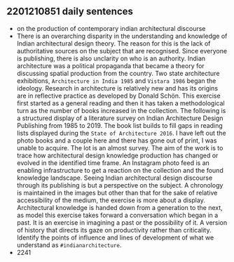 ## 2201210851 daily sentences

* on the production of contemporary indian architectural discourse
* There is an overarching disparity in the understanding and knowledge of Indian architectural design theory.
The reason for this is the lack of authoritative sources on the subject that are recognised.
Since everyone is publishing, there is also unclarity on who is an authority.
Indian architecture was a political propaganda that became a theory for discussing spatial production from the country.
Two state architecture exhibitions, `Architecture in India 1985` and `Vistara 1986` began the ideology.
Research in architecture is relatively new and has its origins are in reflective practice as developed by Donald Schön.
This exercise first started as a general reading and then it has taken a methodological turn as the number of books increased in the collection.
The following is a structured display of a literature survey on Indian Architecture Design Publishing from 1985 to 2019.
The book list builds to fill gaps in reading lists displayed during the `State of Architecture 2016`.
I have left out the photo books and a couple here and there has gone out of print, I was unable to acquire. 
The lot is an almost survey. 
The aim of the work is to trace how architectural design knowledge production has changed or evolved in the identified time frame.
An Instagram photo feed is an enabling infrastructure to get a reaction on the collection and the found knowledge landscape.
Seeing Indian architectural design discourse through its publishing is but a perspective on the subject.
A chronology is maintained in the images but other than that for the sake of relative accessibility of the medium, the exercise is more about a display.
Architectural knowledge is handed down from a generation to the next, as model this exercise takes forward a conversation which began in a past.
It is an exercise in imagining a past or the possibility of it. 
A version of history that directs its gaze on productivity rather than criticality. 
Identify the points of influence and lines of development of what we understand as `#indianarchitecture`. 
* 2241
